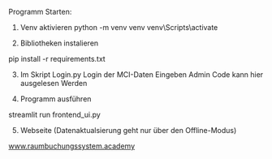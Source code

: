 Programm Starten:

1. Venv aktivieren 
python -m venv venv
venv\Scripts\activate

2. Bibliotheken instalieren

pip install -r requirements.txt

3. Im Skript Login.py Login der MCI-Daten Eingeben
Admin Code kann hier ausgelesen Werden

4. Programm ausführen

streamlit run frontend_ui.py

5. Webseite (Datenaktualsierung geht nur über den Offline-Modus)

www.raumbuchungssystem.academy


